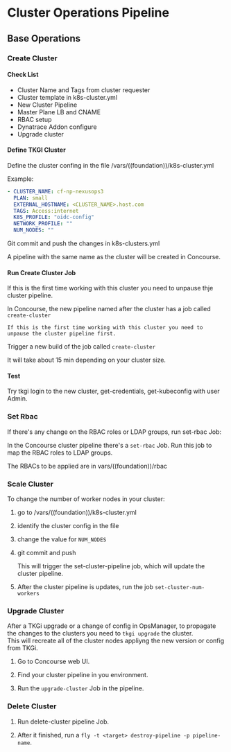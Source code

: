 # Cluster Operations Pipeline

## Base Operations

### Create Cluster

#### Check List

* Cluster Name and Tags from cluster requester
* Cluster template in k8s-cluster.yml
* New Cluster Pipeline
* Master Plane LB and CNAME
* RBAC setup
* Dynatrace Addon configure
* Upgrade cluster


#### Define TKGI Cluster

Define the cluster confing in the file /vars/((foundation))/k8s-cluster.yml

Example:

```yaml
- CLUSTER_NAME: cf-np-nexusops3
  PLAN: small
  EXTERNAL_HOSTNAME: <CLUSTER_NAME>.host.com
  TAGS: Access:internet
  K8S_PROFILE: "oidc-config"
  NETWORK_PROFILE: ""
  NUM_NODES: ""
```

Git commit and push the changes in k8s-clusters.yml

A pipeline with the same name as the cluster will be created in Concourse.

#### Run Create Cluster Job

If this is the first time working with this cluster you need to unpause thje cluster pipeline.

In Concourse, the new pipeline named after the cluster has a job called `create-cluster`

```If this is the first time working with this cluster you need to unpause the cluster pipeline first.```

Trigger a new build of the job called `create-cluster`

It will take about 15 min depending on your cluster size.

#### Test

Try tkgi login to the new cluster, get-credentials, get-kubeconfig with user Admin.

### Set Rbac

If there's any change on the RBAC roles or LDAP groups, run set-rbac Job:

In the Concourse cluster pipeline there's a `set-rbac` Job. Run this job to map the RBAC roles to LDAP groups.

The RBACs to be applied are in vars/((foundation))/rbac

### Scale Cluster

To change the number of worker nodes in your cluster:

1. go to /vars/((foundation))/k8s-cluster.yml

2. identify the cluster config in the file

3. change the value for `NUM_NODES`

4. git commit and push

    This will trigger the set-cluster-pipeline job, which will update the cluster pipeline.

5. After the cluster pipeline is updates, run the job `set-cluster-num-workers`

### Upgrade Cluster

After a TKGi upgrade or a change of config in OpsManager, to propagate the changes to the clusters you need to `tkgi upgrade` the cluster.  
This will recreate all of the cluster nodes appliyng the new version or config from TKGi.

1. Go to Concourse web UI.

2. Find your cluster pipeline in you environment.

3. Run the `upgrade-cluster` Job in the pipeline.

### Delete Cluster

1. Run delete-cluster pipeline Job.

2. After it finished, run a `fly -t <target> destroy-pipeline -p pipeline-name`.
